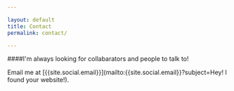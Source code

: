 ```yaml
---

layout: default
title: Contact
permalink: contact/

---
```

####I'm always looking for collabarators and people to talk to!

Email me at [{{site.social.email}}](mailto:{{site.social.email}}?subject=Hey! I found your website!).
